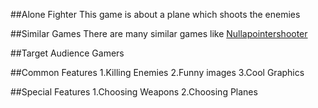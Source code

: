 ##Alone Fighter
This game is about a plane which shoots the enemies

##Similar Games
There are many similar games like [Nullapointershooter](https://github.com/stratigos/AndroidArcadeGame)

##Target Audience
Gamers

##Common Features
1.Killing Enemies
2.Funny images
3.Cool Graphics

##Special Features
1.Choosing Weapons
2.Choosing Planes
